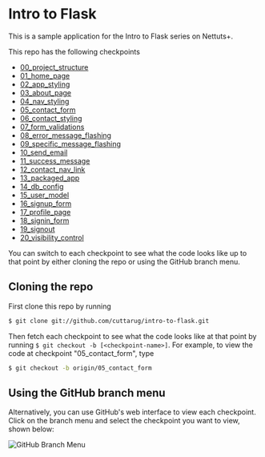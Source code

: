 # Intro to Flask

This is a sample application for the Intro to Flask series on Nettuts+.

This repo has the following checkpoints
* [00\_project\_structure](https://github.com/cuttarug/intro-to-flask/tree/00_project_structure)
* [01\_home\_page](https://github.com/cuttarug/intro-to-flask/tree/01_home_page)
* [02\_app\_styling](https://github.com/cuttarug/intro-to-flask/tree/02_app_styling)
* [03\_about\_page](https://github.com/cuttarug/intro-to-flask/tree/03_about_page)
* [04\_nav\_styling](https://github.com/cuttarug/intro-to-flask/tree/04_nav_styling)
* [05\_contact\_form](https://github.com/cuttarug/intro-to-flask/tree/05_contact_form)
* [06_contact_styling](https://github.com/cuttarug/intro-to-flask/tree/06_contact_styling)
* [07\_form\_validations](https://github.com/cuttarug/intro-to-flask/tree/07_form_validations)
* [08\_error\_message\_flashing](https://github.com/cuttarug/intro-to-flask/tree/08_error_message_flashing)
* [09\_specific\_message\_flashing](https://github.com/cuttarug/intro-to-flask/tree/09_specific_message_flashing)
* [10\_send\_email](https://github.com/cuttarug/intro-to-flask/tree/10_send_email)
* [11\_success\_message](https://github.com/cuttarug/intro-to-flask/tree/11_success_message)
* [12\_contact\_nav\_link](https://github.com/cuttarug/intro-to-flask/tree/12_contact_nav_link)
* [13\_packaged\_app](https://github.com/cuttarug/intro-to-flask/tree/13_packaged_app)
* [14\_db_config](https://github.com/cuttarug/intro-to-flask/tree/14_db_config)
* [15\_user\_model](https://github.com/cuttarug/intro-to-flask/tree/15_user_model)
* [16\_signup\_form](https://github.com/cuttarug/intro-to-flask/tree/16_signup_form)
* [17\_profile\_page](https://github.com/cuttarug/intro-to-flask/tree/17_profile_page)
* [18\_signin\_form](https://github.com/cuttarug/intro-to-flask/tree/18_signin_form)
* [19\_signout](https://github.com/cuttarug/intro-to-flask/tree/19_signout)
* [20\_visibility\_control](https://github.com/cuttarug/intro-to-flask/tree/20_visibility_control)

You can switch to each checkpoint to see what the code looks like up to that point by either cloning the repo or using the GitHub branch menu.

## Cloning the repo
First clone this repo by running
```bash
$ git clone git://github.com/cuttarug/intro-to-flask.git
```

Then fetch each checkpoint to see what the code looks like at that point by running `$ git checkout -b [<checkpoint-name>]`. For example, to view the code at checkpoint "05\_contact\_form", type
```bash
$ git checkout -b origin/05_contact_form
```

## Using the GitHub branch menu
Alternatively, you can use GitHub's web interface to view each checkpoint. Click on the branch menu and select the checkpoint you want to view, shown below:

![GitHub Branch Menu](https://raw.github.com/cuttarug/intro-to-flask/master/intro_to_flask/static/img/branch-menu.png)
